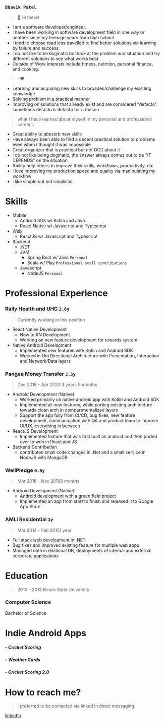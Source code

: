 ### `Bhavik Patel`

> 👋 Hi there! 

- I am a software developer/engineer.
- I have been working in software development field in one way or another since my teenage years from high school. 
- I tend to choose road less travelled to find better solutions via learning by failure and success. 
- I do not like to be dogmatic but look at the problem and situation and try different solutions to see what works best
- Outside of Work interests include fitness, nutrition, personal finance,  and cooking.

>  I ♥️

- Learning and acquiring new skills to broaden/challenge my exisiting knowledge
- Solving problem in a practical manner
- Improving on solutions that already exist and are considered "defacto", sometimes defacto is defacto for a reason

>  what I have learned about myself in my perosnal and professional career...

- Great ability to abosorb new skills 
- Have always been able to find a decent practical solution to problems even when I thought it was impossible
- Great organizer that is practical but not OCD about it
- I do not like being dogmatic, the answer always comes out to be "IT DEPENDS" on the situation 
- Ability help others to improve their skills, workflows, productivity, etc. 
- I love improving my production speed and quality via manipulating my workflow
- I like simple but not simplistic 

# Skills

- Mobile
  - Android SDK w/ Kotlin and Java
  - React Native w/ Javascript and Typescript
- Web
  - ReactJS w/ Javascript and Typescript
- Backend
  - .NET
  - JVM
    - Spring Boot w/ Java `Personal`
    - Scala w/ Play `Professional small contributions`
  - Javascript
    - NodeJS `Personal`

# Professional Experience

### Rally Health and UHG `2.8y`

> Currently working in this position

- React Native Development
  - New to RN Development
  - Working on new feature development for rewards system
- Native Android Development
  - Implemented new features with Kotlin and Android SDK
  - Worked in Uni Directional Architecture with Presentation, Interaction and Network/Data layers

### Pangea Money Transfer `3.5y`

> Dec 2016 - Apr 2020 3 years 5 months

- Android Development (Native)
  - Worked primarily on native android app with Kotlin and Android SDK
  - Implemented all new features, while porting existing architecture towards clean arch in compartmentalized layers
  - Support the app fully from CI/CD, bug fixes, new feature development, communication with QA and product team to improve UI/UX, everything in between
- ReactJS Development
  - Implemented feature that was first built on android and then ported over to web in React and JS
- Backend Contribution
  - contributed small code changes in .Net and a small service in NodeJS with MongoDB

### WellPledge `0.9y`

> Mar 2016 - Nov 20169 months

- Android Development (Native)
  - Android development with a green field project
  - Implemented an app from start to finish and released it to Google App Store

### AMLI Residential `1y`

> Mar 2014 - Feb 20151 year

- Full stack web development in .NET
- Bug fixes and improved existing feature for multiple web apps
- Managed data in relational DB, deployments of internal and external corporate applications

# Education

> 2010 - 2013 Illinois State University

### Computer Science

Bachelor of Science

# Indie Android Apps

##### - Cricket Scoring

##### - Weather Cards

##### - Cricket Scoring 2.0

# How to reach me?

> I preferred to be contacted via linked in direct messaging

[linkedIn](https://www.linkedin.com/in/bhavik3210/)
